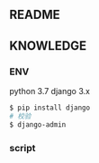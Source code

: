 ## README

## KNOWLEDGE

### ENV

python 3.7
django 3.x

```bash
$ pip install django
# 校验
$ django-admin

```




### script
